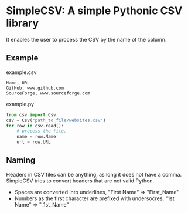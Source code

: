 SimpleCSV: A simple Pythonic CSV library
====================================

It enables the user to process the CSV by the name of the column.

Example
--------------------
example.csv

```
Name, URL
GitHub, www.github.com
SourceForge, www.sourceforge.com
```

example.py

```python
from csv import Csv
csv = Csv("path_to_file/websites.csv")
for row in csv.read():
    # process the file.
    name = row.Name
    url = row.URL
```

Naming
------
Headers in CSV files can be anything, as long it does not have a comma.
SimpleCSV tries to convert headers that are not valid Python.

* Spaces are converted into underlines, "First Name" => "First_Name"
* Numbers as the first character are prefixed with undersocres, "1st Name" => "_1st_Name"


